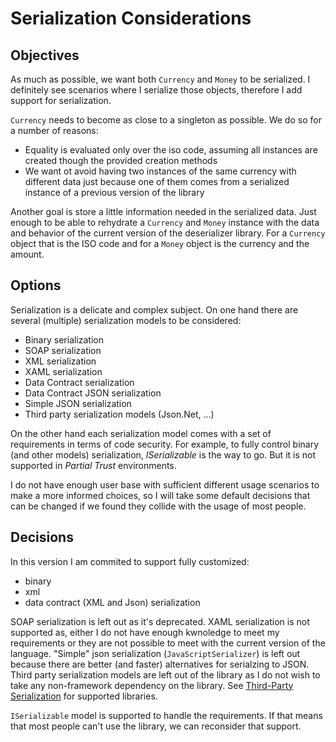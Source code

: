 # Serialization Considerations #


## Objectives ##
As much as possible, we want both `Currency` and `Money` to be serialized. I definitely see scenarios where I serialize those objects, therefore I add support for serialization.

`Currency` needs to become as close to a singleton as possible. We do so for a number of reasons:
  * Equality is evaluated only over the iso code, assuming all instances are created though the provided creation methods
  * We want ot avoid having two instances of the same currency with different data just because one of them comes from a serialized instance of a previous version of the library


Another goal is store a little information needed in the serialized data. Just enough to be able to rehydrate a `Currency` and `Money` instance with the data and behavior of the current version of the deserializer library.
For a `Currency` object that is the ISO code and for a `Money` object is the currency and the amount.

## Options ##
Serialization is a delicate and complex subject.
On one hand there are several (multiple) serialization models to be considered:
  * Binary serialization
  * SOAP serialization
  * XML serialization
  * XAML serialization
  * Data Contract serialization
  * Data Contract JSON serialization
  * Simple JSON serialization
  * Third party serialization models (Json.Net, ...)

On the other hand each serialization model comes with a set of requirements in terms of code security. For example, to fully control binary (and other models) serialization, _ISerializable_ is the way to go. But it is not supported in _Partial Trust_ environments.

I do not have enough user base with sufficient different usage scenarios to make a more informed choices, so I will take some default decisions that can be changed if we found they collide with the usage of most people.

## Decisions ##
In this version I am commited to support fully customized:
  * binary
  * xml
  * data contract (XML and Json) serialization

SOAP serialization is left out as it's deprecated.
XAML serialization is not supported as, either I do not have enough kwnoledge to meet my requirements or they are not possible to meet with the current version of the language.
"Simple" json serialization (`JavaScriptSerializer`) is left out because there are better (and faster) alternatives for serialzing to JSON.
Third party serialization models are left out of the library as I do not wish to take any non-framework dependency on the library. See [Third-Party Serialization](ThirdPartySerialization.md) for supported libraries.

`ISerializable` model is supported to handle the requirements. If that means that most people can't use the library, we can reconsider that support.